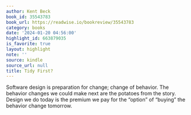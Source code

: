 ```yaml
---
author: Kent Beck
book_id: 35543783
book_url: https://readwise.io/bookreview/35543783
category: books
date: '2024-01-20 04:56:00'
highlight_id: 663879035
is_favorite: true
layout: highlight
note: ''
source: kindle
source_url: null
title: Tidy First?
---
```


Software design is preparation for change; change of behavior. The behavior changes we could make next are the potatoes from the story. Design we do today is the premium we pay for the “option” of “buying” the behavior change tomorrow.